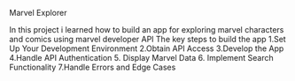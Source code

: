 Marvel Explorer

In this project i learned how to build an app for exploring marvel characters and comics using marvel developer API
The key steps to build the app
1.Set Up Your Development Environment
2.Obtain API Access
3.Develop the App
4.Handle API Authentication
5. Display Marvel Data
6. Implement Search Functionality
7.Handle Errors and Edge Cases
 





